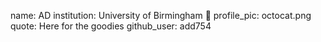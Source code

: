 name: AD
institution: University of Birmingham 🚩
profile_pic: octocat.png
quote: Here for the goodies
github_user: add754
